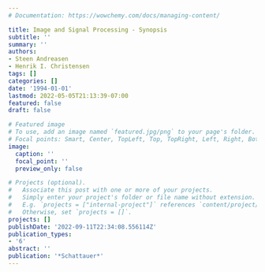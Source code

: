 ```yaml
---
# Documentation: https://wowchemy.com/docs/managing-content/

title: Image and Signal Processing - Synopsis
subtitle: ''
summary: ''
authors:
- Steen Andreasen
- Henrik I. Christensen
tags: []
categories: []
date: '1994-01-01'
lastmod: 2022-05-05T21:13:39-07:00
featured: false
draft: false

# Featured image
# To use, add an image named `featured.jpg/png` to your page's folder.
# Focal points: Smart, Center, TopLeft, Top, TopRight, Left, Right, BottomLeft, Bottom, BottomRight.
image:
  caption: ''
  focal_point: ''
  preview_only: false

# Projects (optional).
#   Associate this post with one or more of your projects.
#   Simply enter your project's folder or file name without extension.
#   E.g. `projects = ["internal-project"]` references `content/project/deep-learning/index.md`.
#   Otherwise, set `projects = []`.
projects: []
publishDate: '2022-09-11T22:34:08.556114Z'
publication_types:
- '6'
abstract: ''
publication: '*Schattauer*'
---
```

